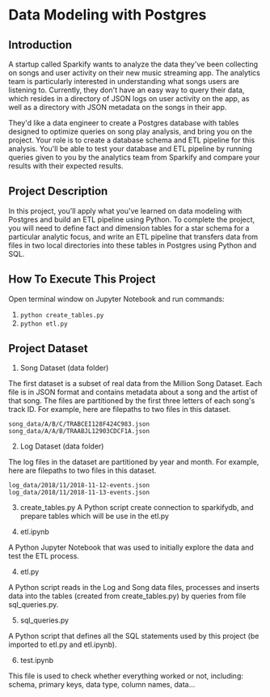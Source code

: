 # **Data Modeling with Postgres**


## Introduction

A startup called Sparkify wants to analyze the data they've been collecting on songs and user activity on their new music streaming app. The analytics team is particularly interested in understanding what songs users are listening to. Currently, they don't have an easy way to query their data, which resides in a directory of JSON logs on user activity on the app, as well as a directory with JSON metadata on the songs in their app.

They'd like a data engineer to create a Postgres database with tables designed to optimize queries on song play analysis, and bring you on the project. Your role is to create a database schema and ETL pipeline for this analysis. You'll be able to test your database and ETL pipeline by running queries given to you by the analytics team from Sparkify and compare your results with their expected results.


## Project Description

In this project, you'll apply what you've learned on data modeling with Postgres and build an ETL pipeline using Python. To complete the project, you will need to define fact and dimension tables for a star schema for a particular analytic focus, and write an ETL pipeline that transfers data from files in two local directories into these tables in Postgres using Python and SQL.


## How To Execute This Project

Open terminal window on Jupyter Notebook and run commands:

1. ```python create_tables.py```
2. ```python etl.py```


## Project Dataset

1. Song Dataset (data folder)

The first dataset is a subset of real data from the Million Song Dataset. Each file is in JSON format and contains metadata about a song and the artist of that song. The files are partitioned by the first three letters of each song's track ID. For example, here are filepaths to two files in this dataset.

```
song_data/A/B/C/TRABCEI128F424C983.json
song_data/A/A/B/TRAABJL12903CDCF1A.json
```

2. Log Dataset (data folder)

The log files in the dataset are partitioned by year and month. For example, here are filepaths to two files in this dataset.

```
log_data/2018/11/2018-11-12-events.json
log_data/2018/11/2018-11-13-events.json
```

3. create_tables.py
A Python script create connection to sparkifydb, and prepare tables which will be use in the etl.py

3. etl.ipynb

A Python Jupyter Notebook that was used to initially explore the data and test the ETL process.

4. etl.py

A Python script reads in the Log and Song data files, processes and inserts data into the tables (created from create_tables.py) by queries from file sql_queries.py.

5. sql_queries.py

A Python script that defines all the SQL statements used by this project (be imported to etl.py and etl.ipynb).

6. test.ipynb

This file is used to check whether everything worked or not, including: schema, primary keys, data type, column names, data...